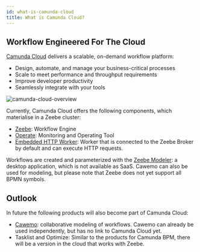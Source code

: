 ```yaml
---
id: what-is-camunda-cloud
title: What is Camunda Cloud?
---
```


## Workflow Engineered For The Cloud

[Camunda Cloud](https://camunda.com/products/cloud/) delivers a scalable, on-demand workflow platform:

* Design, automate, and manage your business-critical processes
* Scale to meet performance and throughput requirements
* Improve developer productivity
* Seamlessly integrate with your tools

![camunda-cloud-overview](https://camunda.com/img/products/cloud/camunda-cloud-stack-web.svg)

Currently, Camunda Cloud offers the following components, which materialise in a Zeebe cluster:

* [Zeebe](https://zeebe.io/): Workflow Engine
* [Operate](https://docs.zeebe.io/operations/): Monitoring and Operating Tool
* [Embedded HTTP Worker](https://github.com/zeebe-io/zeebe-http-worker): Worker that is connected to the Zeebe Broker by default and can execute HTTP requests.

Workflows are created and parameterized with the [Zeebe Modeler](https://github.com/zeebe-io/zeebe-modeler): a desktop application, which is not available as SaaS. Cawemo can also be used for modeling, but please note that Zeebe does not yet support all BPMN symbols.

## Outlook

In future the following products will also become part of Camunda Cloud:

* [Cawemo](https://cawemo.com/): collaborative modeling of workflows. Cawemo can already be used independently, but has no link to Camunda Cloud yet.
* Tasklist and Optimize: Similar to the products for Camunda BPM, there will be a version in the cloud that works with Zeebe.
